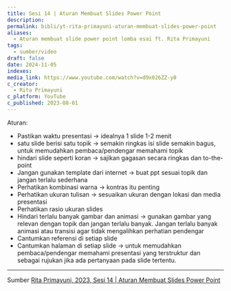 ```yaml
---
title: Sesi 14 | Aturan Membuat Slides Power Point
description: 
permalink: bibli/yt-rita-primayuni-aturan-membuat-slides-power-point
aliases:
  - Aturan membuat slide power point lomba esai ft. Rita Primayuni
tags:
  - sumber/video
draft: false
date: 2024-11-05
indexes: 
media_link: https://www.youtube.com/watch?v=d9x026ZZ-y0
c_creator:
  - Rita Primayuni
c_platform: YouTube
c_published: 2023-08-01
---
```


Aturan:
- Pastikan waktu presentasi → idealnya 1 slide 1-2 menit
- satu slide berisi satu topik → semakin ringkas isi slide semakin bagus, untuk memudahkan pembaca/pendengar memahami topik
- hindari slide seperti koran → sajikan gagasan secara ringkas dan to-the-point
- Jangan gunakan template dari internet → buat ppt sesuai topik dan jangan terlalu sederhana
- Perhatikan kombinasi warna → kontras itu penting
- Perhatikan ukuran tulisan → sesuaikan ukuran dengan lokasi dan media presentasi
- Perhatikan rasio ukuran slides 
- Hindari terlalu banyak gambar dan animasi → gunakan gambar yang relevan dengan topik dan jangan terlalu banyak. Jangan terlalu banyak animasi atau transisi agar tidak mengalihkan perhatian pendengar
- Cantumkan referensi di setiap slide
- Cantumkan halaman di setiap slide → untuk memudahkan pembaca/pendengar memahami presentasi yang terstruktur dan sebagai rujukan jika ada pertanyaan pada slide tertentu.



---
Sumber [Rita Primayuni, 2023, Sesi 14 | Aturan Membuat Slides Power Point](https://www.youtube.com/watch?v=d9x026ZZ-y0)